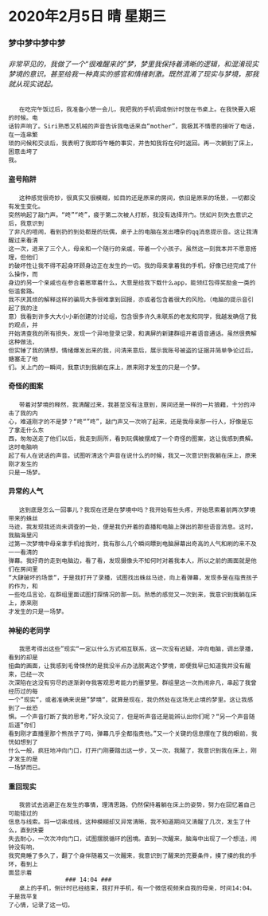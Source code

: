 # 2020年2月5日 晴 星期三
### 梦中梦中梦中梦
###### 非常罕见的，我做了一个“很难醒来的”梦，梦里我保持着清晰的逻辑，和混淆现实梦境的意识。甚至给我一种真实的感官和情绪刺激。既然混淆了现实与梦境，那我就从现实说起。
       在吃完午饭过后，我准备小憩一会儿，我把我的手机调成倒计时放在书桌上。在我快要入眠的时候。电
	话铃声响了。Siri熟悉又机械的声音告诉我电话来自“mother”，我极其不情愿的接听了电话，在一连串繁
	琐的问候和交谈后，我表明了我即将午睡的事实，并告知我将在何时返回。再一次躺到了床上，困意击垮了
	我。
#### 盗号陷阱
	   这种感觉很奇妙，很真实又很模糊，如目的还是原来的房间，依旧是原来的场景，一切都没有发生变化。
	突然响起了敲门声。“咚”“咚”，疲于第二次被人打断，我没有选择开门。恍如片刻失去意识之后，我意识到
	了非凡的喧闹，看到扔的到处都是的玩偶，桌子上的电脑在发出嘈杂的qq消息提示音。这让我清醒过来看清
	这一次，进来了三个人，母亲和一个随行的亲戚，带着一个小孩子。虽然这一刻我本并不愿意搭理，但他们
	的破坏性让我不得不起身环顾身边正在发生的一切。我的母亲拿着我的手机，好像已经完成了什么操作，而
	身边的另一个亲戚也在参合着窸窣着什么，大意是给我下载什么app，能领红包得奖励金一类的俗滥套路。
	我不厌其烦的解释这样的骗局大多很难拿到回报，亦或者包含着很大的风险。（电脑的提示音引起了我的注
	意）我看到许多大大小小新创建的讨论组，包含很多许久未联系的老友和同学，我越发确信了我的观点，并
	开始清查我的所有损失，发现一个异地登录记录，和满屏的新建群组开着语音通话。虽然很费解这种做法，
	但实锤了我的猜想，情绪爆发出来的我，问清来意后，展示我账号被盗的证据并简单争论过后，搪塞走了他
	们。关上门的一瞬间，我意识到我躺在床上，原来刚才发生的只是一个梦。
#### 奇怪的图案
	   带着对梦境的释然，我清醒过来，我甚至没有注意到，房间还是一样的一片狼藉，十分的冲击了我的内
	心，难道刚才的不是梦？“咚“”咚”，敲门声又一次响了起来，还是我母亲那一行人，好像是忘了拿走什么东
	西，匆匆送走了他们以后，我走到厕所，看到玩偶被摆成了一个奇怪的图案，这让我感到费解。这时电脑响
	起了有人在说话的声音。试图听清这个声音在说什么的时候，我又一次意识到我躺在床上，原来刚才发生的
	只是一场梦。
#### 异常的人气
	   这到底是怎么一回事儿？我现在还是在梦境中吗？我开始有些头疼，开始思索着前两次梦境带来的蛛丝
	马迹，我发现我还尚未调查的一处，便是我仍开着的直播和电脑上弹出的那些语音消息。这时，我脑海里闪
	过第一次梦境中母亲拿手机给我时，我有那么几个瞬间瞟到电脑屏幕出奇高的人气和刷的来不及一一看清的
	弹幕。我好奇的走到电脑边，看了看，发现摄像头不知何时对着我本人，所以之前的画面就是他们在房间里
	“大肆破坏的场景“，于是我打开了录播，试图找出蛛丝马迹，向上看弹幕，发现多是在指责孩子的作为，和
	一些吃瓜言论，在群组里面试图打探情况的那一刻。熟悉的感觉又一次到来，我意识到我躺在床上，原来刚
	才发生的只是一场梦。
#### 神秘的老同学
	   我思考得出这些”现实“一定以什么方式相互联系，这一次没有迟疑，冲向电脑，调出录播，看到的却是
	扭曲的画面，让我感到毛骨悚然的是我没半点办法脱离这个梦境，即便我早已知道我并没有醒来，已经一次
	次深陷在这没有穷尽的逐渐剥夺我客观思考能力的噩梦里。群组里这一次热闹非凡，串起了我曾经历过的每
	一个”现实“，或者准确来说是”梦境“，就算是现在，我仍然处在这场无止境的梦里。这让我感到了一丝恐
	惧。一个声音打断了我的思考，”好久没见了，但是听声音还是能辨认出你们呢？“另一个声音随后道”你们
	看到刚才直播里那个熊孩子了吗，弹幕几乎全都指责他。”又一个关键的信息摆在了我的眼前，我恍如想到了
	什么一般，疯狂地冲向门口，打开门刚要踏出这一步，又一次，我醒了，我意识到我在床上，刚才发生的是
	一场梦而已。
#### 重回现实
	   我尝试去逃避正在发生的事情，理清思路，仍然保持着躺在床上的姿势，努力在回忆着自己可能错过的
	信息与线索。将一切串成线，这种模糊却又异常清晰，我不知道期间又清醒了几次，发生了什么，直到快要
	失去耐心，一次次冲向门口，试图摆脱循环的困境。直到一次醒来，脑海中出现了一个想法，闹钟没有响，
	我究竟睡了多久了，翻了个身伴随着又一次醒来，我意识到了醒来的充要条件，摸了摸的我的手环，看到上
	面显示着
					### 14:04 ###
	   桌上的手机，倒计时已经结束，我打开手机，有一个微信视频来自我的母亲，时间14:04。于是我平复
	了心情，记录了这一切。

